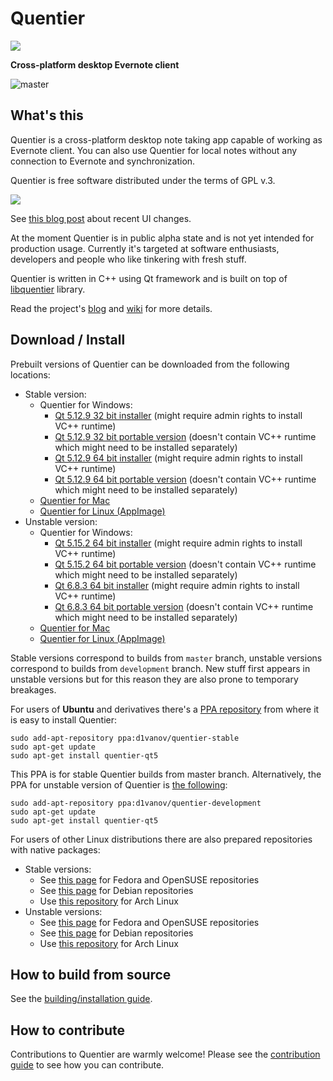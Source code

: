 Quentier
========

<img src="https://d1vanov.github.io/quentier/apple-touch-icon.png">

**Cross-platform desktop Evernote client**

![master](https://github.com/d1vanov/quentier/workflows/Build/badge.svg?branch=master)

## What's this

Quentier is a cross-platform desktop note taking app capable of working as Evernote client. You can also use Quentier
for local notes without any connection to Evernote and synchronization.

Quentier is free software distributed under the terms of GPL v.3.

<img src="https://d1vanov.github.io/quentier/Quentier.gif">

See [this blog post](https://d1vanov.github.io/quentier/blog/quentier-ui-changes-and-panel-style-configuration/) about recent UI changes.

At the moment Quentier is in public alpha state and is not yet intended for production usage. Currently it's targeted
at software enthusiasts, developers and people who like tinkering with fresh stuff.

Quentier is written in C++ using Qt framework and is built on top of [libquentier](http://github.com/d1vanov/libquentier) library.

Read the project's [blog](https://d1vanov.github.io/quentier) and [wiki](https://github.com/d1vanov/quentier/wiki) for more details.

## Download / Install

Prebuilt versions of Quentier can be downloaded from the following locations:

 * Stable version:
   * Quentier for Windows:
     * [Qt 5.12.9 32 bit installer](https://github.com/d1vanov/quentier/releases/download/continuous-master/SetupQuentier.0.5.0.Qt.5.12.9.MSVC2019.Win32.exe) (might require admin rights to install VC++ runtime)
     * [Qt 5.12.9 32 bit portable version](https://github.com/d1vanov/quentier/releases/download/continuous-master/Quentier-windows-portable-x86.zip) (doesn't contain VC++ runtime which might need to be installed separately)
     * [Qt 5.12.9 64 bit installer](https://github.com/d1vanov/quentier/releases/download/continuous-master/SetupQuentier.0.5.0.Qt.5.12.9.MSVC2019.x64.exe) (might require admin rights to install VC++ runtime)
     * [Qt 5.12.9 64 bit portable version](https://github.com/d1vanov/quentier/releases/download/continuous-master/Quentier-windows-portable-x64.zip) (doesn't contain VC++ runtime which might need to be installed separately)
   * [Quentier for Mac](https://github.com/d1vanov/quentier/releases/download/continuous-master/Quentier_mac_x86_64.zip)
   * [Quentier for Linux (AppImage)](https://github.com/d1vanov/quentier/releases/download/continuous-master/Quentier-master-x86_64.AppImage)
 * Unstable version:
   * Quentier for Windows:
     * [Qt 5.15.2 64 bit installer](https://github.com/d1vanov/quentier/releases/download/continuous-development/SetupQuentier.0.6.0.Qt.5.15.2.MSVC2022.x64.exe) (might require admin rights to install VC++ runtime)
     * [Qt 5.15.2 64 bit portable version](https://github.com/d1vanov/quentier/releases/download/continuous-development/Quentier-windows-portable-qt5-x64.zip) (doesn't contain VC++ runtime which might need to be installed separately)
     * [Qt 6.8.3 64 bit installer](https://github.com/d1vanov/quentier/releases/download/continuous-development/SetupQuentier.0.6.0.Qt.6.8.3.MSVC2022.x64.exe) (might require admin rights to install VC++ runtime)
     * [Qt 6.8.3 64 bit portable version](https://github.com/d1vanov/quentier/releases/download/continuous-development/Quentier-windows-portable-qt6-x64.zip) (doesn't contain VC++ runtime which might need to be installed separately)
   * [Quentier for Mac](https://github.com/d1vanov/quentier/releases/download/continuous-development/Quentier_mac_x86_64.zip)
   * [Quentier for Linux (AppImage)](https://github.com/d1vanov/quentier/releases/download/continuous-development/Quentier-development-x86_64.AppImage)

Stable versions correspond to builds from `master` branch, unstable versions correspond to builds from `development` branch. New stuff first appears in unstable versions but for this reason they are also prone to temporary breakages.

For users of **Ubuntu** and derivatives there's a [PPA repository](https://launchpad.net/~d1vanov/+archive/ubuntu/quentier-stable) from where it is easy to install Quentier:
```
sudo add-apt-repository ppa:d1vanov/quentier-stable
sudo apt-get update
sudo apt-get install quentier-qt5
```
This PPA is for stable Quentier builds from master branch. Alternatively, the PPA for unstable version of Quentier is [the following](https://launchpad.net/~d1vanov/+archive/ubuntu/quentier-development):
```
sudo add-apt-repository ppa:d1vanov/quentier-development
sudo apt-get update
sudo apt-get install quentier-qt5
```

For users of other Linux distributions there are also prepared repositories with native packages:

 * Stable versions:
   * See [this page](https://software.opensuse.org//download.html?project=home%3Ad1vanov%3Aquentier-master&package=quentier) for Fedora and OpenSUSE repositories
   * See [this page](https://software.opensuse.org//download.html?project=home%3Ad1vanov%3Aquentier-master&package=quentier-qt5) for Debian repositories
   * Use [this repository](https://download.opensuse.org/repositories/home:/d1vanov:/quentier-master/Arch_Community/x86_64/) for Arch Linux
 * Unstable versions:
   * See [this page](https://software.opensuse.org//download.html?project=home%3Ad1vanov%3Aquentier-development&package=quentier) for Fedora and OpenSUSE repositories
   * See [this page](https://software.opensuse.org//download.html?project=home%3Ad1vanov%3Aquentier-development&package=quentier-qt5) for Debian repositories
   * Use [this repository](https://download.opensuse.org/repositories/home:/d1vanov:/quentier-development/Arch_Community/x86_64/) for Arch Linux

## How to build from source

See the [building/installation guide](INSTALL.md).

## How to contribute

Contributions to Quentier are warmly welcome! Please see the [contribution guide](CONTRIBUTING.md) to see how you can contribute.
